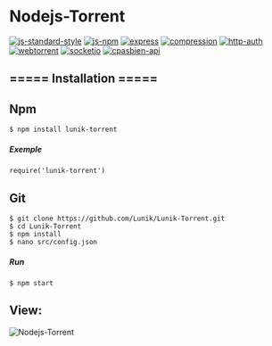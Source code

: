 # Nodejs-Torrent
[![js-standard-style](https://img.shields.io/badge/code%20style-standard-brightgreen.svg)](http://standardjs.com/) [![js-npm](https://img.shields.io/npm/v/standard.svg?style=flat)](https://npmjs.org/package/standard) [![express](https://img.shields.io/badge/express-v4.13.3%20-green.svg)](http://expressjs.com/) [![compression](https://img.shields.io/badge/compression-v1.6.0%20-green.svg)](https://www.npmjs.com/package/compression) [![http-auth](https://img.shields.io/badge/http--auth-v2.2.8%20-green.svg)](https://www.npmjs.com/package/http-auth) [![webtorrent](https://img.shields.io/badge/webtorrent-v0.72.1%20-green.svg)](https://webtorrent.io/) [![socketio](https://img.shields.io/badge/socket.io-v1.4.4%20-green.svg)](http://socket.io/) [![cpasbien-api](https://img.shields.io/badge/cpasbien--api-v1%20-green.svg)](https://github.com/yadomi/cpasbien-api)

## ===== Installation =====

## Npm
    $ npm install lunik-torrent
##### Exemple
    require('lunik-torrent')

## Git
    $ git clone https://github.com/Lunik/Lunik-Torrent.git
    $ cd Lunik-Torrent
    $ npm install
    $ nano src/config.json
##### Run
    $ npm start

## View:
![Nodejs-Torrent](http://puu.sh/mzZN4/948767c37f.png)
